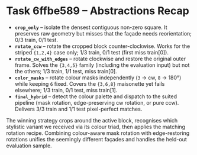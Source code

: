 # Task 6ffbe589 – Abstractions Recap

- **`crop_only`** – isolate the densest contiguous non-zero square. It preserves raw geometry but misses that the façade needs reorientation; 0/3 train, 0/1 test.
- **`rotate_ccw`** – rotate the cropped block counter-clockwise. Works for the striped `{1,2,4}` case only; 1/3 train, 0/1 test (first miss train[0]).
- **`rotate_cw_with_edges`** – rotate clockwise and restore the original outer frame. Solves the `{3,4,5}` family (including the evaluation input) but not the others; 1/3 train, 1/1 test, miss train[0].
- **`color_masks`** – rotate colour masks independently (`3` → cw, `8` → 180°) while keeping `6` fixed. Covers the `{3,6,8}` maisonette yet fails elsewhere; 1/3 train, 0/1 test, miss train[1].
- **`final_hybrid`** – detect the colour palette and dispatch to the suited pipeline (mask rotation, edge-preserving cw rotation, or pure ccw). Delivers 3/3 train and 1/1 test pixel-perfect matches.

The winning strategy crops around the active block, recognises which stylistic variant we received via its colour triad, then applies the matching rotation recipe. Combining colour-aware mask rotation with edge-restoring rotations unifies the seemingly different façades and handles the held-out evaluation sample.
